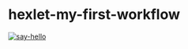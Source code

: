 # hexlet-my-first-workflow
[![say-hello](https://github.com/Roma1731/hexlet-my-first-workflow/actions/workflows/say-hello.yml/badge.svg)](https://github.com/Roma1731/hexlet-my-first-workflow/actions/workflows/say-hello.yml)
